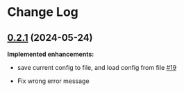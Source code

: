 # Change Log

## [0.2.1](https://github.com/tomiy-0x62/TeXSC/releases/tag/0.2.1) (2024-05-24)

**Implemented enhancements:**

+ save current config to file, and load config from file [#19](https://github.com/tomiy-0x62/TeXSC/issues/19)

+ Fix wrong error message